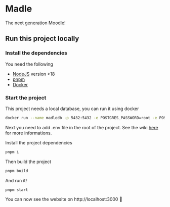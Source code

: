 #  Madle
The next generation Moodle!

## Run this project locally
### Install the dependencies
You need the following
- [NodeJS](https://nodejs.org/en/download) version >18
- [pnpm](https://pnpm.io/installation)
- [Docker](https://docs.docker.com/engine/install/)

### Start the project
This project needs a local database, you can run it using docker

```sh
docker run --name madledb -p 5432:5432 -e POSTGRES_PASSWORD=root -e POSTGRES_USER=root -e POSTGRES_DB=madledb -d postgres
```

Next you need to add .env file in the root of the project.
See the wiki [here](https://github.com/Sawangg/madle/wiki/Environment-variables) for more informations.

Install the project dependencies
```sh
pnpm i
```

Then build the project
```sh
pnpm build
```

And run it!
```sh
pnpm start
```

You can now see the website on http://localhost:3000 🚀
